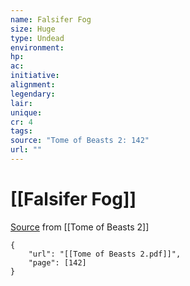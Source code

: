 ```yaml
---
name: Falsifer Fog
size: Huge
type: Undead
environment: 
hp: 
ac: 
initiative: 
alignment: 
legendary: 
lair: 
unique: 
cr: 4
tags: 
source: "Tome of Beasts 2: 142"
url: ""
---
```

# [[Falsifer Fog]]

[Source](zotero://open-pdf/library/items/9UQIAB6R?page=142) from [[Tome of Beasts 2]]

```pdf
{
	"url": "[[Tome of Beasts 2.pdf]]",
	"page": [142]
}
```

